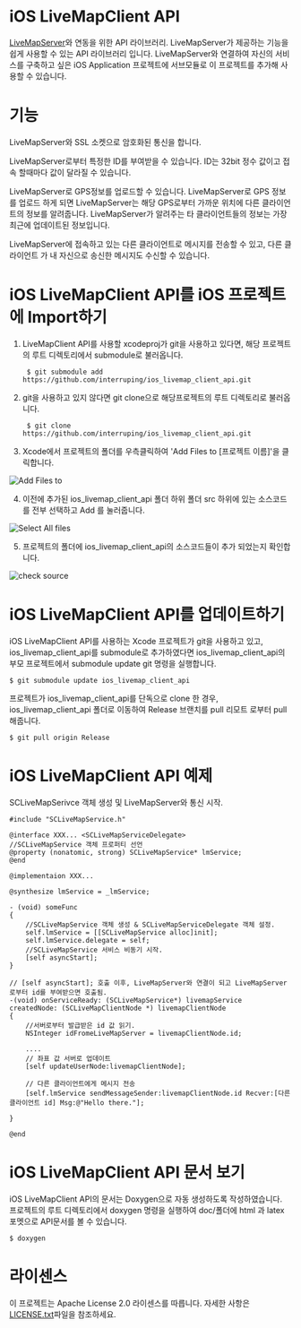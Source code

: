 
iOS LiveMapClient API
=======

[LiveMapServer](https://github.com/interruping/livemap-server)와 연동을 위한 API 라이브러리.
LiveMapServer가 제공하는 기능을 쉽게 사용할 수 있는 API 라이브러리 입니다.
LiveMapServer와 연결하여 자신의 서비스를 구축하고 싶은 iOS Application 프로젝트에 서브모듈로
이 프로젝트를 추가해 사용할 수 있습니다.

기능
========

LiveMapServer와 SSL 소켓으로 암호화된 통신을 합니다.

LiveMapServer로부터 특정한 ID를 부여받을 수 있습니다. ID는 32bit 정수 값이고
접속 할때마다 값이 달라질 수 있습니다.

LiveMapServer로 GPS정보를 업로드할 수 있습니다. LiveMapServer로 GPS 정보를 업로드
하게 되면 LiveMapServer는 해당 GPS로부터 가까운 위치에 다른 클라이언트의 정보를 알려줍니다.
LiveMapServer가 알려주는 타 클라이언트들의 정보는 가장 최근에 업데이트된 정보입니다.

LiveMapServer에 접속하고 있는 다른 클라이언트로 메시지를 전송할 수 있고, 다른 클라이언트
가 내 자신으로 송신한 메시지도 수신할 수 있습니다.


iOS LiveMapClient API를 iOS 프로젝트에 Import하기
=======

1. LiveMapClient API를 사용할 xcodeproj가 git을 사용하고 있다면, 해당
프로젝트의 루트 디렉토리에서 submodule로 불러옵니다.

        $ git submodule add https://github.com/interruping/ios_livemap_client_api.git

2. git을 사용하고 있지 않다면 git clone으로 해당프로젝트의 루트 디렉토리로 불러옵니다.

        $ git clone https://github.com/interruping/ios_livemap_client_api.git

3. Xcode에서 프로젝트의 폴더를 우측클릭하여 'Add Files to [프로젝트 이름]'을 클릭합니다.

![Add Files to](https://user-images.githubusercontent.com/29074678/31337096-bc9917ae-ad34-11e7-836d-7d2343588bbd.png)

4. 이전에 추가된 ios_livemap_client_api 폴더 하위 폴더 src 하위에 있는 소스코드를 전부 선택하고 Add 를 눌러줍니다.

![Select All files](https://user-images.githubusercontent.com/29074678/31337237-5e12cb98-ad35-11e7-9ea9-b32fea3ad997.png)

5. 프로젝트의 폴더에 ios_livemap_client_api의 소스코드들이 추가 되었는지 확인합니다.

![check source](https://user-images.githubusercontent.com/29074678/31337309-b34df51a-ad35-11e7-98c3-a70dc6b2e819.png)


iOS LiveMapClient API를 업데이트하기
=======

iOS LiveMapClient API를 사용하는 Xcode 프로젝트가 git을 사용하고 있고, ios_livemap_client_api를 submodule로 추가하였다면
ios_livemap_client_api의 부모 프로젝트에서 submodule update git 명령을 실행합니다.

    $ git submodule update ios_livemap_client_api
    
프로젝트가 ios_livemap_client_api를 단독으로 clone 한 경우, ios_livemap_client_api 폴더로 이동하여 Release 브랜치를 pull 리모트
로부터 pull해줍니다.

    $ git pull origin Release

iOS LiveMapClient API 예제
=======

SCLiveMapSerivce 객체 생성 및 LiveMapServer와 통신 시작.

    #include "SCLiveMapService.h"

    @interface XXX... <SCLiveMapServiceDelegate>
    //SCLiveMapService 객체 프로퍼티 선언
    @property (nonatomic, strong) SCLiveMapService* lmService;
    @end

    @implementaion XXX...
    
    @synthesize lmService = _lmService;
    
    - (void) someFunc
    {
        //SCLiveMapService 객체 생성 & SCLiveMapServiceDelegate 객체 설정.
        self.lmService = [[SCLiveMapService alloc]init];
        self.lmService.delegate = self;
        //SCLiveMapService 서비스 비동기 시작.
        [self asyncStart];
    }
    
    // [self asyncStart]; 호출 이후, LiveMapServer와 연결이 되고 LiveMapServer로부터 id를 부여받으면 호출됨.
    -(void) onServiceReady: (SCLiveMapService*) livemapService createdNode: (SCLiveMapClientNode *) livemapClientNode
    {
        //서버로부터 발급받은 id 값 읽기.
        NSInteger idFromeLiveMapServer = livemapClientNode.id;
        
        ....
        // 좌표 값 서버로 업데이트
        [self updateUserNode:livemapClientNode];
        
        // 다른 클라이언트에게 메시지 전송
        [self.lmService sendMessageSender:livemapClientNode.id Recver:[다른 클라이언트 id] Msg:@"Hello there."];
    
    }
    
    @end

iOS LiveMapClient API 문서 보기
=======

iOS LiveMapClient API의 문서는 Doxygen으로 자동 생성하도록 작성하였습니다.
프로젝트의 루트 디렉토리에서 doxygen 명령을 실행하여 doc/폴더에 html 과 latex
포멧으로 API문서를 볼 수 있습니다.

    $ doxygen

라이센스
=======
이 프로젝트는 Apache License 2.0 라이센스를 따릅니다. 자세한 사항은 [LICENSE.txt](https://github.com/interruping/ios_livemap_client_api.git/LICENSE)파일을 참조하세요.

